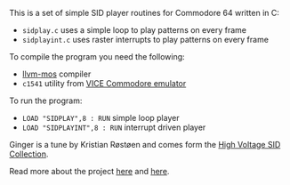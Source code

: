 This is a set of simple SID player routines for Commodore 64 written in C:
* `sidplay.c` uses a simple loop to play patterns on every frame
* `sidplayint.c` uses raster interrupts to play patterns on every frame

To compile the program you need the following:
* [llvm-mos](https://github.com/llvm-mos/llvm-mos-sdk) compiler
* `c1541` utility from [VICE Commodore emulator](https://vice-emu.sourceforge.io/)

To run the program:
* `LOAD "SIDPLAY",8 : RUN` simple loop player
* `LOAD "SIDPLAYINT",8 : RUN` interrupt driven player

Ginger is a tune by Kristian Røstøen and comes form the [High Voltage SID Collection](https://www.hvsc.c64.org/).

Read more about the project [here](https://weblambdazero.blogspot.com/2022/04/llvm-mos-sid-player-for-commodore-64.html) and [here](https://weblambdazero.blogspot.com/2022/04/embedding-data-in-executable-with-llvm.html).
